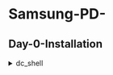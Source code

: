 # Samsung-PD-
## Day-0-Installation

	
 <details>
 <summary>dc_shell </summary>
I invoked dc_shell using the following commands: dc_shell
     

     
Below is the screenshot showing sucessful launch:

<img width="1085" alt="[icc2_shell" src="https://github.com/mynkv/Samsung-PD-/blob/3e1d8985e957a169015f340f7cc1de32cf8976d5/Samsung_PD_%23day0/dc_shell.png">
</details>
